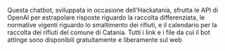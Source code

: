 Questa chatbot, sviluppata in occasione dell'Hackatania, sfrutta le API di OpenAI per estrapolare risposte riguardo la raccolta differenziata, le normative vigenti riguardo lo smaltimento dei rifiuti, e il calendario per la raccolta dei rifiuti del comune di Catania. Tutti i link e i file da cui il bot attinge sono disponibili gratuitamente e liberamente sul web
